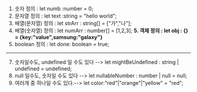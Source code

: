 1. 숫자 정의 : let numb :number = 0;
2. 문자열 정의 : let text :string = "hello world";
3. 배열(문자열) 정의 : let strArr : string[] = ["가","나"];
4. 배열(숫자열) 정의 : let numArr : number[] = [1,2,3];
   **5. 객체 정의 : let obj : {} = {key:"value",samsung:"galaxy"}**
5. boolean 정의 : let done: boolean = true;

---

7. 숫자일수도, undefined 일 수도 있다 --> let mightBeUndefined : string | undefined = undefined;
8. null 일수도, 숫자일 수도 있다 --> let nullableNumber : number | null = null;
9. 여러개 중 하나일 수도 있다.--> let color:"red"|"orange"|"yellow" = "red";
